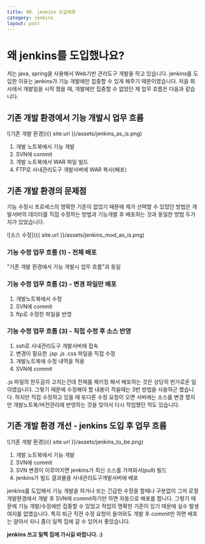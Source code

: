 ```yaml
---
title: 00. jenkins 도입배경
category: jenkins
layout: post
---
```

# 왜 jenkins를 도입했나요?
저는 java, spring을 사용해서 Web기반 관리도구 개발을 하고 있습니다. jenkins를 도입한 이유는 jenkins가 기능 개발에만 집중할 수 있게 해주기 때문이였습니다. 처음 회사에서 개발일을 시작 했을 때, 개발에만 집중할 수 없었던 제 업무 흐름은 다음과 같습니다.

## 기존 개발 환경에서 기능 개발시 업무 흐름
![기존 개발 환경]({{ site.url }}/assets/jenkins_as_is.png)
1. 개발 노트북에서 기능 개발
2. SVN에 commit
3. 개발 노트북에서 WAR 파일 빌드
4. FTP로 사내관리도구 개발서버에 WAR 복사(배포)

## 기존 개발 환경의 문제점
기능 수정시 프로세스의 명확한 기준이 없었기 때문에 제가 선택할 수 있었던 방법은 개발서버의 데이터를 직접 수정하는 방법과 기능개발 후 배포하는 것과 동일한 방법 두가지가 있었습니다.

![소스 수정]({{ site.url }}/assets/jenkins_mod_as_is.png)

### 기능 수정 업무 흐름 (1) - 전체 배포
"기존 개발 환경에서 기능 개발시 업무 흐름"과 동일

### 기능 수정 업무 흐름 (2) - 변경 파일만 배포
1. 개발노트북에서 수정
2. SVN에 commit
3. ftp로 수정한 파일을 반영

### 기능 수정 업무 흐름 (3) - 직접 수정 후 소스 반영
1. ssh로 사내관리도구 개발서버에 접속
2. 변경이 필요한 .jsp .js .css 파일을 직접 수정
3. 개발노트북에 수정 내역을 적용
4. SVN에 commit


.js 파일의 한두글자 고치는건데 전체를 패키징 해서 배포하는 것은 상당히 번거로운 일이였습니다. 그렇기 때문에 수정해야 할 내용이 적을때는 3번 방법을 사용하곤 했습니다. 하지만 직접 수정하고 있을 때 또다른 수정 요청이 오면 서버에는 소스를 변경 했지만 개발노트북/버전관리에 반영하는 것을 잊어서 다시 작업했던 적도 있습니다.

## 기존 개발 환경 개선 - jenkins 도입 후 업무 흐름
![기존 개발 환경]({{ site.url }}/assets/jenkins_to_be.png)
1. 개발 노트북에서 기능 개발
2. SVN에 commit
3. SVN 변경이 이루어지면 jenkins가 최신 소스를 가져와서(pull) 빌드
4. jenkins가 빌드 결과물을 사내관리도구개발서버에 배포

jenkins를 도입해서 기능 개발을 하거나 또는 긴급한 수정을 할때나 구분없이 그저 로컬개발환경에서 개발 후 SVN에 commit하기만 하면 자동으로 배포를 합니다. 그렇기 때문에 기능 개발/수정에만 집중할 수 있었고 작업의 명확한 기준이 있기 때문에 실수 발생 여지를 없앴습니다. 특히 퇴근 직전 수정 요청이 들어와도 개발 후 commit만 하면 배포는 알아서 되니 좀더 일찍 집에 갈 수 있어서 좋았습니다.

**jenkins 쓰고 일찍 집에 가시길 바랍니다. :)**

